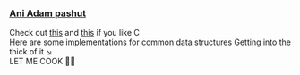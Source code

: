 ### [Ani Adam pashut](https://open.spotify.com/track/1F5zcJWVYelsmk1493aNm1?si=a48b25536fe04dd2)

Check out [this](https://github.com/aniadampashut/cpi) and [this](https://github.com/aniadampashut/cpm) if you like C <br>
[Here](https://github.com/aniadampashut/cdst) are some implementations for common data structures 
Getting into the thick of it ↘ <br>
LET ME COOK 👨‍🍳

<!--
**benAmi6360/benAmi6360** is a ✨ _special_ ✨ repository because its `README.md` (this file) appears on your GitHub profile.

Here are some ideas to get you started:

- 🔭 I’m currently working on ...
- 🌱 I’m currently learning ...
- 👯 I’m looking to collaborate on ...
- 🤔 I’m looking for help with ...
- 💬 Ask me about ...
- 📫 How to reach me: ...
- 😄 Pronouns: ...
- ⚡ Fun fact: ...
-->
